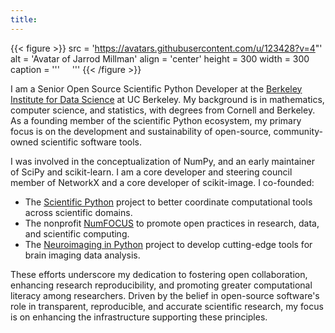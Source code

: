 ```yaml
---
title:
---
```


{{< figure >}}
src = 'https://avatars.githubusercontent.com/u/123428?v=4"'
alt = 'Avatar of Jarrod Millman'
align = 'center'
height = 300
width = 300
caption = '''
<a href="https://github.com/jarrodmillman"><i class="fab fa-github fa-2xl"></i></a>
&nbsp;
<a href="https://orcid.org/0000-0002-5263-5070"><i class="fab fa-orcid fa-2xl"></i></a>
&nbsp;
<a href="https://scholar.google.com/citations?user=RH1sMcQAAAAJ"><i class="fab fa-google-scholar fa-2xl"></i></a>
'''
{{< /figure >}}

I am a Senior Open Source Scientific Python Developer at the [Berkeley Institute for Data Science](https://bids.berkeley.edu) at UC Berkeley.
My background is in mathematics, computer science, and statistics, with degrees from Cornell and Berkeley.
As a founding member of the scientific Python ecosystem, my primary focus is on the development and sustainability of open-source, community-owned scientific software tools.

I was involved in the conceptualization of NumPy, and an early maintainer of SciPy and scikit-learn.
I am a core developer and steering council member of NetworkX and a core developer of scikit-image.
I co-founded:

- The [Scientific Python](https://scientific-python.org/) project to better coordinate computational tools across scientific domains.
- The nonprofit [NumFOCUS](https://numfocus.org/history) to promote open practices in research, data, and scientific computing.
- The [Neuroimaging in Python](https://nipy.org/) project to develop cutting-edge tools for brain imaging data analysis.

These efforts underscore my dedication to fostering open collaboration, enhancing research reproducibility, and promoting greater computational literacy among researchers.
Driven by the belief in open-source software's role in transparent, reproducible, and accurate scientific research, my focus is on enhancing the infrastructure supporting these principles.

<!--
I am a Senior Open Source Scientific Python Developer at the [Berkeley Institute for Data Science](https://bids.berkeley.edu) and co-founder of the [Scientific Python](https://scientific-python.org) project.
With a passion for data science and open-source software, I've dedicated my career to advancing the field through research, software development, and community engagement.

As an active contributor to the scientific Python ecosystem, I've been involved in various projects, including NumPy, SciPy, NetworkX, scikit-image, scikit-learn, and nipy.
My contributions range from core development to community outreach, aiming to make these powerful tools accessible to researchers and developers worldwide.

In addition to my contributions to open-source projects, I've also served in leadership roles, including as the President of the NumFOCUS board of directors.
In this capacity, I've championed sustainability and best practices within the scientific and research community, fostering a culture of community ownership and collaborative practice, where individuals actively engage in shaping and driving initiatives forward.
-->
